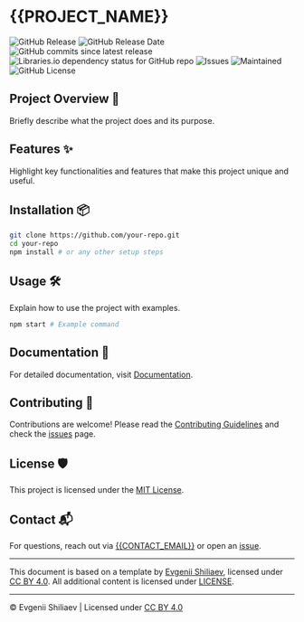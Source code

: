 <!-- Template by Evgenii Shiliaev - Licensed under CC BY 4.0 -->

# {{PROJECT_NAME}}

![GitHub Release](https://img.shields.io/github/v/release/{{REPO_OWNER}}/{{REPO_NAME}}?logo=github&link=https%3A%2F%2Fgithub.com%2F{{REPO_OWNER}}%2F{{REPO_NAME}}%2Freleases%2Flatest)
![GitHub Release Date](https://img.shields.io/github/release-date/{{REPO_OWNER}}/{{REPO_NAME}}?link=https%3A%2F%2Fgithub.com%2F{{REPO_OWNER}}%2F{{REPO_NAME}}%2Freleases%2Flatest)
![GitHub commits since latest release](https://img.shields.io/github/commits-since/{{REPO_OWNER}}/{{REPO_NAME}}/latest?link=https%3A%2F%2Fgithub.com%2F{{REPO_OWNER}}%2F{{REPO_NAME}}%2Freleases%2Flatest)
![Libraries.io dependency status for GitHub repo](https://img.shields.io/librariesio/github/{{REPO_OWNER}}/{{REPO_NAME}}?logo=librariesdotio&logoColor=%23FFFFFF)
![Issues](https://img.shields.io/github/issues/{{REPO_OWNER}}/{{REPO_NAME}}?logo=github&link=https%3A%2F%2Fgithub.com%2F{{REPO_OWNER}}%2F{{REPO_NAME}}%2Fissues)
![Maintained](https://img.shields.io/maintenance/no/2025)
![GitHub License](https://img.shields.io/github/license/{{REPO_OWNER}}/{{REPO_NAME}}?link=https%3A%2F%2Fgithub.com%2F{{REPO_OWNER}}%2F{{REPO_NAME}}%2Fblob%2Fmain%2FLICENSE)

## Project Overview 🚀

Briefly describe what the project does and its purpose.

## Features ✨

Highlight key functionalities and features that make this project unique and useful.

## Installation 📦

```sh
git clone https://github.com/your-repo.git
cd your-repo
npm install # or any other setup steps
```

## Usage 🛠️

Explain how to use the project with examples.

```sh
npm start # Example command
```

## Documentation 📜

For detailed documentation, visit [Documentation][documentation].

## Contributing 👥

Contributions are welcome! Please read the [Contributing Guidelines][CONTRIBUTING] and check the [issues][issues] page.

## License 🛡️

This project is licensed under the [MIT License][LICENSE].

## Contact 📬

For questions, reach out via [{{CONTACT_EMAIL}}][{{CONTACT_EMAIL}}] or open an [issue][issues].

---

This document is based on a template by [Evgenii Shiliaev][evgenii-shiliaev-github],
licensed under [CC BY 4.0][jekwwer-markdown-docs-kit-license]. All additional content is licensed under [LICENSE][LICENSE].

---

© Evgenii Shiliaev | Licensed under [CC BY 4.0][jekwwer-markdown-docs-kit-license]

[CONTRIBUTING]: CONTRIBUTING.md
[LICENSE]: LICENSE
[{{CONTACT_EMAIL}}]: mailto:{{CONTACT_EMAIL}}
[documentation]: {{DOCUMENTATION_URL}}
[issues]: {{ISSUES_URL}}
[evgenii-shiliaev-github]: https://github.com/Jekwwer
[jekwwer-markdown-docs-kit-license]: https://github.com/Jekwwer/markdown-docs-kit/blob/main/LICENSE
